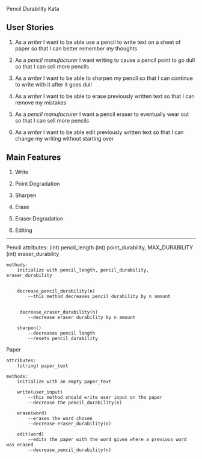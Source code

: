 Pencil Durability Kata

 User Stories
 ------------
 1) As a *writer*
	I want to be able use a pencil to write text on a sheet of paper
	so that I can better remember my thoughts
	
 2) As a *pencil manufacturer*
	I want writing to cause a pencil point to go dull
	so that I can sell more pencils
	
 3) As a *writer*
	I want to be able to sharpen my pencil
	so that I can continue to write with it after it goes dull
	
 4) As a *writer*
	I want to be able to erase previously written text
	so that I can remove my mistakes
	
 5) As a *pencil manufacturer*
	I want a pencil eraser to eventually wear out
	so that I can sell more pencils
	
 6) As a *writer*
	I want to be able edit previously written text
	so that I can change my writing without starting over

 Main Features
 -------------
 1) Write
 
 2) Point Degradation
 
 3) Sharpen
 
 4) Erase 
 
 5) Eraser Degradation
 
 6) Editing 
 

 ------------
 
 Pencil
	attributes:
		(int) pencil_length
	        (int) point_durability, MAX_DURABILITY
		(int) eraser_durability
	
	methods:
		initialize with pencil_length, pencil_durability, eraser_durability
		
		
		decrease_pencil_durability(n)
			--this method decreases pencil durability by n amount
		
		
		 decrease_eraser_durability(n)
			--decrease eraser durability by n amount
		
		sharpen()
			--decreases pencil length
			--resets pencil_durability
			
 Paper 

	attributes:
		(string) paper_text
	
	methods: 
		initialize with an empty paper_text
		
		write(user_input)
			--this method should write user input on the paper
			--decrease the pencil_durability(n)

		erase(word)
			--erases the word chosen
			--decrease eraser_durability(n)

		edit(word)
			--edits the paper with the word given where a previous word was erased
			--decrease_pencil_durability(n)
